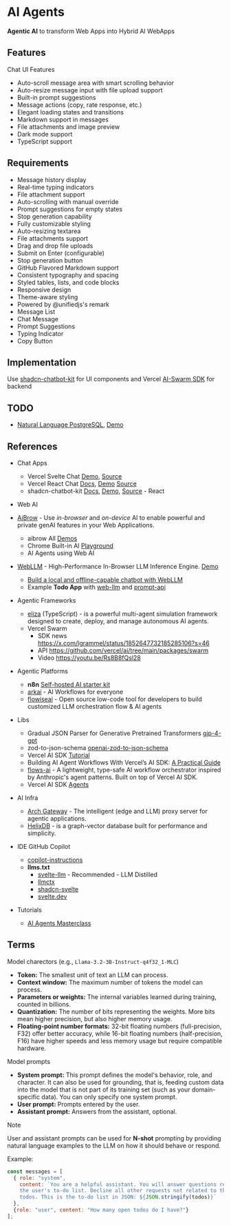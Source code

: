 # AI Agents

**Agentic AI** to transform  Web Apps into Hybrid AI WebApps

## Features

Chat UI Features

- Auto-scroll message area with smart scrolling behavior
- Auto-resize message input with file upload support
- Built-in prompt suggestions
- Message actions (copy, rate response, etc.)
- Elegant loading states and transitions
- Markdown support in messages
- File attachments and image preview
- Dark mode support
- TypeScript support

## Requirements

- Message history display
- Real-time typing indicators
- File attachment support
- Auto-scrolling with manual override
- Prompt suggestions for empty states
- Stop generation capability
- Fully customizable styling
- Auto-resizing textarea
- File attachments support
- Drag and drop file uploads
- Submit on Enter (configurable)
- Stop generation button
- GitHub Flavored Markdown support
- Consistent typography and spacing
- Styled tables, lists, and code blocks
- Responsive design
- Theme-aware styling
- Powered by @unifiedjs's remark
- Message List
- Chat Message
- Prompt Suggestions
- Typing Indicator
- Copy Button

## Implementation

Use [shadcn-chatbot-kit](https://github.com/Blazity/shadcn-chatbot-kit) for UI components and Vercel [AI-Swarm SDK](https://github.com/vercel/ai/tree/main/packages/swarm) for backend

## TODO

- [Natural Language PostgreSQL](https://github.com/vercel-labs/natural-language-postgres), [Demo](https://natural-language-postgres.vercel.app/)

## References

- Chat Apps
  - Vercel Svelte Chat [Demo](https://ai-chatbot-svelte.vercel.sh/), [Source](https://github.com/vercel/ai-chatbot-svelte)
  - Vercel React Chat [Docs](https://chat-sdk.dev/), [Demo](https://ai-chatbot-svelte.vercel.sh/) [Source](https://github.com/vercel/ai-chatbot)
  - shadcn-chatbot-kit [Docs](https://shadcn-chatbot-kit.vercel.app/docs), [Demo](https://shadcn-chatbot-kit.vercel.app/), [Source](https://github.com/Blazity/shadcn-chatbot-kit) - React

- Web AI
- [AiBrow](https://aibrow.ai/) - Use *in-browser* and *on-device* AI to enable powerful and private genAI features in your Web Applications.
  - aibrow All [Demos](https://aibrow.ai/demo.html)
  - Chrome Built-in AI [Playground](https://ai.zaps.dev/)
  - AI Agents using Web AI
- [WebLLM](https://webllm.mlc.ai/) - High-Performance In-Browser LLM Inference Engine. [Demo](https://chat.webllm.ai/)
  - [Build a local and offline-capable chatbot with WebLLM](https://web.dev/articles/ai-chatbot-webllm)
  - Example **Todo App** with [web-llm](https://github.com/christianliebel/todo-ai/tree/web-llm) and [prompt-api](https://github.com/christianliebel/todo-ai/tree/prompt-api)

- Agentic Frameworks
  - [eliza](https://elizaos.github.io/eliza/) (TypeScript) - is a powerful multi-agent simulation framework designed to create, deploy, and manage autonomous AI agents.
  - Vercel Swarm
    - SDK news <https://x.com/lgrammel/status/1852647732185285106?s=46>
    - API <https://github.com/vercel/ai/tree/main/packages/swarm>
    - Video <https://youtu.be/Rs8B8fQsl28>

- Agentic Platforms
  - **n8n** [Self-hosted AI starter kit](https://github.com/coleam00/ai-agents-masterclass/tree/main/local-ai-packaged)
  - [arkai](https://arkai.app/) - AI Workflows for everyone
  - [flowiseai](https://flowiseai.com/) - Open source low-code tool for developers to build customized LLM orchestration flow & AI agents

- Libs
  - Gradual JSON Parser for Generative Pretrained Transformers [gjp-4-gpt](https://github.com/JacksonKearl/gjp-4-gpt)
  - zod-to-json-schema [openai-zod-to-json-schema](https://github.com/transitive-bullshit/openai-zod-to-json-schema)
  - Vercel AI SDK [Tutorial](https://www.aihero.dev/vercel-ai-sdk-tutorial)
  - Building AI Agent Workflows With Vercel’s AI SDK: [A Practical Guide](https://www.callstack.com/blog/building-ai-agent-workflows-with-vercels-ai-sdk-a-practical-guide)
  - [flows-ai](https://flows-ai.callstack.com/) - A lightweight, type-safe AI workflow orchestrator inspired by Anthropic's agent patterns. Built on top of Vercel AI SDK.
  - Vercel AI SDK [Agents](https://sdk.vercel.ai/docs/foundations/agents)

- AI Infra
  - [Arch Gateway](https://github.com/katanemo/archgw) - The intelligent (edge and LLM) proxy server for agentic applications.
  - [HelixDB](https://github.com/HelixDB/helix-db) - is a graph-vector database built for performance and simplicity.

- IDE GitHub Copilot
  - [copilot-instructions](https://copilot-instructions.md/)
  - **llms.txt**
    - [svelte-llm](https://svelte-llm.khromov.se/) - Recommended - LLM Distilled
    - [llmctx](https://llmctx.com/)
    - [shadcn-svelte](https://llmctx.com/shadcn-svelte)
    - [svelte.dev](https://svelte.dev/docs/llms)

- Tutorials
  - [AI Agents Masterclass](https://github.com/coleam00/ai-agents-masterclass)

## Terms

Model charectors (e.g., `Llama-3.2-3B-Instruct-q4f32_1-MLC`)

- **Token:** The smallest unit of text an LLM can process.
- **Context window:** The maximum number of tokens the model can process.
- **Parameters or weights:** The internal variables learned during training, counted in billions.
- **Quantization:** The number of bits representing the weights. More bits mean higher precision, but also higher memory usage.
- **Floating-point number formats:** 32-bit floating numbers (full-precision, F32) offer better accuracy, while 16-bit floating numbers (half-precision, F16) have higher speeds and less memory usage but require compatible hardware.

Model prompts

- **System prompt:** This prompt defines the model's behavior, role, and character. It can also be used for grounding, that is, feeding custom data into the model that is not part of its training set (such as your domain-specific data). You can only specify one system prompt.
- **User prompt:** Prompts entered by the user.
- **Assistant prompt:** Answers from the assistant, optional.

> [!NOTE]
> User and assistant prompts can be used for **N-shot** prompting by providing natural language examples to the LLM on how it should behave or respond.

Example:

```js
const messages = [
  { role: "system",
    content: `You are a helpful assistant. You will answer questions related to
    the user's to-do list. Decline all other requests not related to the user's
    todos. This is the to-do list in JSON: ${JSON.stringify(todos)}`
  },
  {role: "user", content: "How many open todos do I have?"}
];
```
